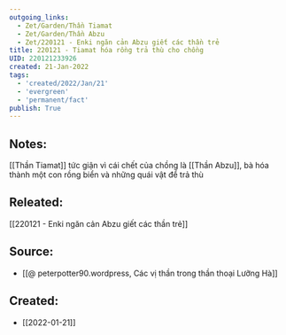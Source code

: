 ```yaml
---
outgoing_links:
  - Zet/Garden/Thần Tiamat
  - Zet/Garden/Thần Abzu
  - Zet/220121 - Enki ngăn cản Abzu giết các thần trẻ
title: 220121 - Tiamat hóa rồng trả thù cho chồng
UID: 220121233926
created: 21-Jan-2022
tags:
  - 'created/2022/Jan/21'
  - 'evergreen'
  - 'permanent/fact'
publish: True
---
```

## Notes:
[[Thần Tiamat]] tức giận vì cái chết của chồng là [[Thần Abzu]], bà hóa thành một con rồng biển và những quái vật để trả thù
## Releated:
[[220121 - Enki ngăn cản Abzu giết các thần trẻ]]
## Source:
- [[@ peterpotter90.wordpress, Các vị thần trong thần thoại Lưỡng Hà]]


## Created:
- [[2022-01-21]]
